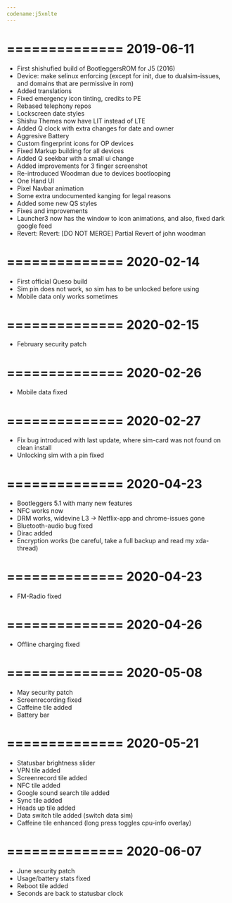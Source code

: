 ```yaml
---
codename:j5xnlte
---
```


==============
  2019-06-11
==============

 * First shishufied build of BootleggersROM for J5 (2016)
 * Device: make selinux enforcing (except for init, due to dualsim-issues, and domains that are permissive in rom)
 * Added translations
 * Fixed emergency icon tinting, credits to PE
 * Rebased telephony repos
 * Lockscreen date styles
 * Shishu Themes now have LIT instead of LTE
 * Added Q clock with extra changes for date and owner
 * Aggresive Battery
 * Custom fingerprint icons for OP devices
 * Fixed Markup building for all devices
 * Added Q seekbar with a small ui change
 * Added improvements for 3 finger screenshot
 * Re-introduced Woodman due to devices bootlooping
 * One Hand UI
 * Pixel Navbar animation
 * Some extra undocumented kanging for legal reasons
 * Added some new QS styles
 * Fixes and improvements
 * Launcher3 now has the window to icon animations, and also, fixed dark google feed
 * Revert: Revert: [DO NOT MERGE] Partial Revert of john woodman

==============
  2020-02-14
==============

 * First official Queso build
 * Sim pin does not work, so sim has to be unlocked before using
 * Mobile data only works sometimes

==============
  2020-02-15
==============

 * February security patch

==============
  2020-02-26
==============

 * Mobile data fixed

==============
  2020-02-27
==============

 * Fix bug introduced with last update, where sim-card was not found on clean install
 * Unlocking sim with a pin fixed

==============
  2020-04-23
==============

 * Bootleggers 5.1 with many new features
 * NFC works now
 * DRM works, widevine L3 -> Netflix-app and chrome-issues gone
 * Bluetooth-audio bug fixed
 * Dirac added
 * Encryption works (be careful, take a full backup and read my xda-thread)

==============
  2020-04-23
==============

 * FM-Radio fixed

==============
  2020-04-26
==============

 * Offline charging fixed

==============
  2020-05-08
==============

 * May security patch
 * Screenrecording fixed
 * Caffeine tile added
 * Battery bar

==============
  2020-05-21
==============

 * Statusbar brightness slider
 * VPN tile added
 * Screenrecord tile added
 * NFC tile added
 * Google sound search tile added
 * Sync tile added
 * Heads up tile added
 * Data switch tile added (switch data sim)
 * Caffeine tile enhanced (long press toggles cpu-info overlay)

==============
  2020-06-07
==============

 * June security patch
 * Usage/battery stats fixed
 * Reboot tile added
 * Seconds are back to statusbar clock
